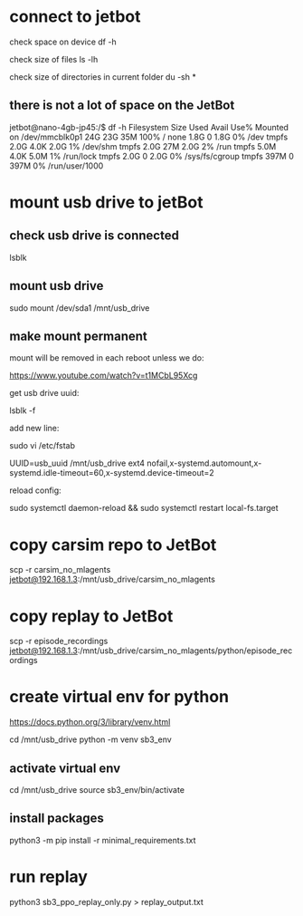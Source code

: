 # connect to jetbot

check space on device
df -h

check size of files 
ls -lh

check size of directories in current folder
du -sh *

## there is not a lot of space on the JetBot

jetbot@nano-4gb-jp45:/$ df -h
Filesystem      Size  Used Avail Use% Mounted on
/dev/mmcblk0p1   24G   23G   35M 100% /
none            1.8G     0  1.8G   0% /dev
tmpfs           2.0G  4.0K  2.0G   1% /dev/shm
tmpfs           2.0G   27M  2.0G   2% /run
tmpfs           5.0M  4.0K  5.0M   1% /run/lock
tmpfs           2.0G     0  2.0G   0% /sys/fs/cgroup
tmpfs           397M     0  397M   0% /run/user/1000

# mount usb drive to jetBot

## check usb drive is connected

lsblk

## mount usb drive

sudo mount /dev/sda1 /mnt/usb_drive

## make mount permanent
mount will be removed in each reboot unless we do:

https://www.youtube.com/watch?v=t1MCbL95Xcg

get usb drive uuid:

lsblk -f

add new line:

sudo vi /etc/fstab

UUID=usb_uuid /mnt/usb_drive ext4 nofail,x-systemd.automount,x-systemd.idle-timeout=60,x-systemd.device-timeout=2

reload config:

sudo systemctl daemon-reload && sudo systemctl restart local-fs.target

# copy carsim repo to JetBot

scp -r carsim_no_mlagents jetbot@192.168.1.3:/mnt/usb_drive/carsim_no_mlagents

# copy replay to JetBot

scp -r episode_recordings jetbot@192.168.1.3:/mnt/usb_drive/carsim_no_mlagents/python/episode_recordings


# create virtual env for python

https://docs.python.org/3/library/venv.html

cd /mnt/usb_drive
python -m venv sb3_env

## activate virtual env

cd /mnt/usb_drive
source sb3_env/bin/activate

## install packages

python3 -m pip install -r minimal_requirements.txt


# run replay

python3 sb3_ppo_replay_only.py > replay_output.txt
